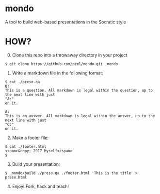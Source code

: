 # mondo
A tool to build web-based presentations in the Socratic style


# HOW?

0. Clone this repo into a throwaway directory in your project

```
$ git clone https://github.com/pzel/mondo.git _mondo
```

1. Write a markdown file in the following format:

```
$ cat ./preso.qa
Q:
This is a question. All markdown is legal within the question, up to the next line with just
"A:"
on it.

A:
This is an answer. All markdown is legal within the answer, up to the next line with just
"Q:"
on it.
```

2. Make a footer file:

```
$ cat ./footer.html
<span>&copy; 2017 Myself</span>
$
```

3. Build your presentation:

```
$ _mondo/build ./preso.qa ./footer.html 'This is the title' > preso.html

```

4. Enjoy! Fork, hack and teach!


